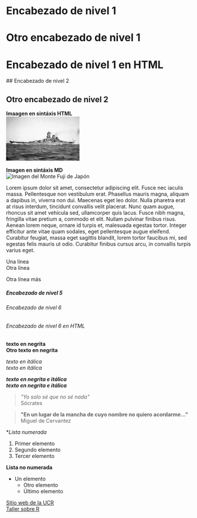 # Encabezado de nivel 1

Otro encabezado de nivel 1
==========================

<h1>Encabezado de nivel 1 en HTML</h1>
## Encabezado de nivel 2

Otro encabezado de nivel 2
--------------------------

**Imaagen en sintáxis HTML**  
<img src="Yamato.jpg" width="200" >  

__Imagen en sintáxis MD__  
![Imagen del Monte Fuji de Japón](https://upload.wikimedia.org/wikipedia/commons/thumb/c/c1/Kodaki_fuji_frm_shojinko_refurb.jpg/1920px-Kodaki_fuji_frm_shojinko_refurb.jpg "Monte Fuji")

Lorem ipsum dolor sit amet, consectetur adipiscing elit. Fusce nec iaculis massa. Pellentesque non vestibulum erat. Phasellus mauris magna, aliquam a dapibus in, viverra non dui. Maecenas eget leo dolor. Nulla pharetra erat at risus interdum, tincidunt convallis velit placerat. Nunc quam augue, rhoncus sit amet vehicula sed, ullamcorper quis lacus. Fusce nibh magna, fringilla vitae pretium a, commodo et elit. Nullam pulvinar finibus risus. Aenean lorem neque, ornare id turpis et, malesuada egestas tortor. Integer efficitur ante vitae quam sodales, eget pellentesque augue eleifend. Curabitur feugiat, massa eget sagittis blandit, lorem tortor faucibus mi, sed egestas felis mauris ut odio. Curabitur finibus cursus arcu, in convallis turpis varius eget.


Una línea  
Otra línea

Otra línea más

##### Encabezado de nivel 5
###### Encabezado de nivel 6

<h6>Encabezado de nivel 6 en HTML</h6>

**texto en negrita**  
__Otro texto en negrita__

*texto en itálica*  
_texto en itálica_

**_texto en negrita e itálica_**  
***texto en negrita e itálica***

> *"Yo solo sé que no sé nada"*  
Sócrates

> __"En un lugar de la mancha de cuyo nombre no quiero acordarme..."__  
Miguel de Cervantez

**Lista numerada*

1. Primer elemento
2. Segundo elemento
3. Tercer elemento

**Lista no numerada**

- Un elemento 
    - Otro elemento
    - Último elemento

[Sitio web de la UCR](https://www.ucr.ac.cr/)  
[Taller sobre R](https://talks.osgeo.org/foss4g-2022-workshops/talk/7CLACJ/)


